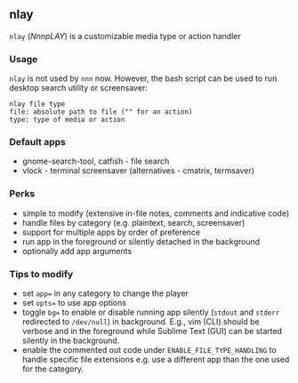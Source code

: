 ## nlay

`nlay` (*NnnpLAY*) is a customizable media type or action handler

### Usage

`nlay` is not used by `nnn` now. However, the bash script can be used to run desktop search utility or screensaver:

    nlay file type
    file: absolute path to file ("" for an action)
    type: type of media or action

### Default apps

* gnome-search-tool, catfish - file search
* vlock - terminal screensaver (alternatives - cmatrix, termsaver)

### Perks

- simple to modify (extensive in-file notes, comments and indicative code)
- handle files by category (e.g. plaintext, search, screensaver)
- support for multiple apps by order of preference
- run app in the foreground or silently detached in the background
- optionally add app arguments

### Tips to modify

- set `app=` in any category to change the player
- set `opts=` to use app options
- toggle `bg=` to enable or disable running app silently (`stdout` and `stderr` redirected to `/dev/null`) in background. E.g., vim (CLI) should be verbose and in the foreground while Sublime Text (GUI) can be started silently in the background.
- enable the commented out code under `ENABLE_FILE_TYPE_HANDLING` to handle specific file extensions e.g. use a different app than the one used for the category.
